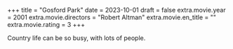 +++
title = "Gosford Park"
date = 2023-10-01
draft = false
extra.movie.year = 2001
extra.movie.directors = "Robert Altman"
extra.movie.en_title = ""
extra.movie.rating = 3
+++

Country life can be so busy, with lots of people.<!-- more -->
